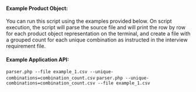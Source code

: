 #### Example Product Object:
You can run this script using the examples provided below. On script execution, the script will parse the source file and will print the row by row for each product object representation on the terminal, and create a file with a grouped count for each unique combination as instructed in the interview requirement file.

#### Example Application API:
`parser.php --file example_1.csv --unique-combinations=combination_count.csv`
`parser.php --unique-combinations=combination_count.csv --file example_1.csv`